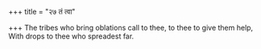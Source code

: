 +++
title = "२७ तं त्वा"

+++
The tribes who bring oblations call to thee, to thee to give them help,  
     With drops to thee who spreadest far.